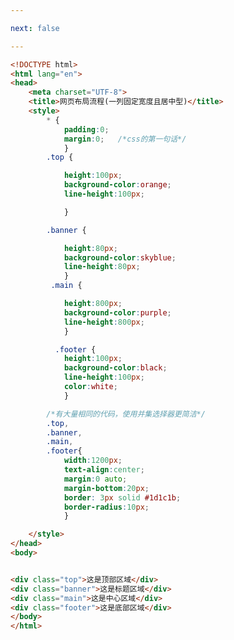 ```yaml
---

next: false

---
```




<BlogInfo id="72" title="47.网页布局流程" author="白日梦想猿" pv=0 read_times=0 pre_cost_time="1分0秒" category="css学习" tag_list="['css学习']" create_time="2020.07.21 15:44:19" update_time="2020.07.21 16:08:58" />

```html
<!DOCTYPE html>
<html lang="en">
<head>
    <meta charset="UTF-8">
    <title>网页布局流程(一列固定宽度且居中型)</title>
    <style>
        * {
            padding:0;
            margin:0;   /*css的第一句话*/
            }
        .top {

            height:100px;
            background-color:orange;
            line-height:100px;

            }

        .banner {

            height:80px;
            background-color:skyblue;
            line-height:80px;
            }
         .main {

            height:800px;
            background-color:purple;
            line-height:800px;
            }

          .footer {
            height:100px;
            background-color:black;
            line-height:100px;
            color:white;
            }

        /*有大量相同的代码，使用并集选择器更简洁*/
        .top,
        .banner,
        .main,
        .footer{
            width:1200px;
            text-align:center;
            margin:0 auto;
            margin-bottom:20px;
            border: 3px solid #1d1c1b;
            border-radius:10px;
            }

    </style>
</head>
<body>


<div class="top">这是顶部区域</div>
<div class="banner">这是标题区域</div>
<div class="main">这是中心区域</div>
<div class="footer">这是底部区域</div>
</body>
</html>
```



<ActionBox />
